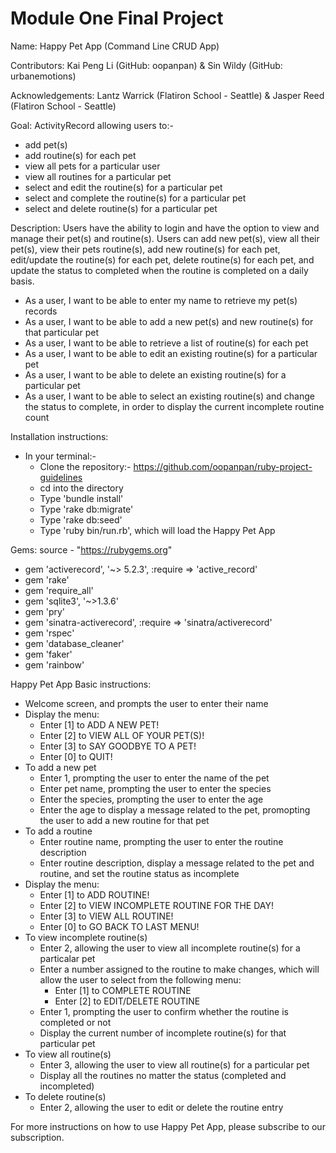 # Module One Final Project

Name: Happy Pet App (Command Line CRUD App) 

Contributors: Kai Peng Li (GitHub: oopanpan) & 
              Sin Wildy (GitHub: urbanemotions) 

Acknowledgements: Lantz Warrick (Flatiron School - Seattle) & 
                  Jasper Reed (Flatiron School - Seattle)

Goal: ActivityRecord allowing users to:-
  * add pet(s)
  * add routine(s) for each pet
  * view all pets for a particular user
  * view all routines for a particular pet 
  * select and edit the routine(s) for a particular pet 
  * select and complete the routine(s) for a particular pet 
  * select and delete routine(s) for a particular pet

Description: Users have the ability to login and have the option to view and manage their pet(s) and routine(s). 
Users can add new pet(s), view all their pet(s), view their pets routine(s), add new routine(s) for each pet, 
edit/update the routine(s) for each pet, delete routine(s) for each pet, and update the status to completed when 
the routine is completed on a daily basis. 
  * As a user, I want to be able to enter my name to retrieve my pet(s) records
  * As a user, I want to be able to add a new pet(s) and new routine(s) for that particular pet 
  * As a user, I want to be able to retrieve a list of routine(s) for each pet 
  * As a user, I want to be able to edit an existing routine(s) for a particular pet
  * As a user, I want to be able to delete an existing routine(s) for a particular pet
  * As a user, I want to be able to select an existing routine(s) and change the status to complete, in order to display the current incomplete routine count

Installation instructions:
* In your terminal:-
  * Clone the repository:- https://github.com/oopanpan/ruby-project-guidelines
  * cd into the directory
  * Type 'bundle install'
  * Type 'rake db:migrate'
  * Type 'rake db:seed'
  * Type 'ruby bin/run.rb', which will load the Happy Pet App

Gems: source - "https://rubygems.org"
* gem 'activerecord', '~> 5.2.3', :require => 'active_record'
* gem 'rake'
* gem 'require_all'
* gem 'sqlite3', '~>1.3.6'
* gem 'pry'
* gem 'sinatra-activerecord', :require => 'sinatra/activerecord'
* gem 'rspec'
* gem 'database_cleaner'
* gem 'faker'
* gem 'rainbow'

Happy Pet App Basic instructions:
* Welcome screen, and prompts the user to enter their name  
* Display the menu: 
  * Enter [1] to ADD A NEW PET!
  * Enter [2] to VIEW ALL OF YOUR PET(S)!
  * Enter [3] to SAY GOODBYE TO A PET!
  * Enter [0] to QUIT!
* To add a new pet
  * Enter 1, prompting the user to enter the name of the pet 
  * Enter pet name, prompting the user to enter the species 
  * Enter the species, prompting the user to enter the age 
  * Enter the age to display a message related to the pet, promopting the user to add a new routine for that pet
* To add a routine 
  * Enter routine name, prompting the user to enter the routine description
  * Enter routine description, display a message related to the pet and routine, and set the routine status as incomplete
* Display the menu:
  * Enter [1] to ADD ROUTINE!
  * Enter [2] to VIEW INCOMPLETE ROUTINE FOR THE DAY!
  * Enter [3] to VIEW ALL ROUTINE!
  * Enter [0] to GO BACK TO LAST MENU!  
* To view incomplete routine(s)  
  * Enter 2, allowing the user to view all incomplete routine(s) for a particalar pet
  * Enter a number assigned to the routine to make changes, which will allow the user to select from the following menu:
    * Enter [1] to COMPLETE ROUTINE
    * Enter [2] to EDIT/DELETE ROUTINE
  * Enter 1, prompting the user to confirm whether the routine is completed or not
  * Display the current number of incomplete routine(s) for that particular pet
* To view all routine(s)
  * Enter 3, allowing the user to view all routine(s) for a particular pet 
  * Display all the routines no matter the status (completed and incompleted) 
* To delete routine(s) 
  * Enter 2, allowing the user to edit or delete the routine entry 

For more instructions on how to use Happy Pet App, please subscribe to our subscription. 